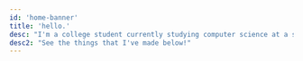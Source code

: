 ```yaml
---
id: 'home-banner'
title: 'hello.'
desc: "I'm a college student currently studying computer science at a small state school while building websites and webapps in my free time."
desc2: "See the things that I've made below!"
---
```

